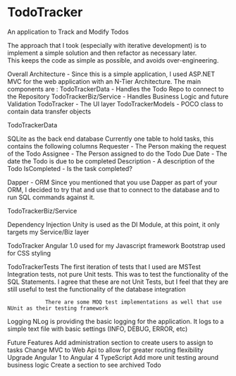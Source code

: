 # TodoTracker
An application to Track and Modify Todos


The approach that I took (especially with iterative development) is to implement a simple solution and then refactor as necessary later.  
This keeps the code as simple as possible, and avoids over-engineering.

Overall Architecture -
Since this is a simple application, I used ASP.NET MVC for the web application with an N-Tier Architecture.
The main components are :
                TodoTrackerData - Handles the Todo Repo to connect to the Repository
                TodoTrackerBiz/Service - Handles Business Logic and future Validation
                TodoTracker - The UI layer
                TodoTrackerModels - POCO class to contain data transfer objects
               
TodoTrackerData
 
SQLite as the back end database
                Currently one table to hold tasks, this contains the following columns
                Requester - The Person making the request of the Todo
                Assignee - The Person assigned to do the Todo
                Due Date - The date the Todo is due to be completed
                Description - A description of the Todo
                IsCompleted - Is the task completed?
               
Dapper - ORM
                Since you mentioned that you use Dapper as part of your ORM, I decided to try that and use that
                to connect to the database and to run SQL commands against it.
 
TodoTrackerBiz/Service
               
Dependency Injection
                                Unity is used as the DI Module, at this point, it only targets my Service/Biz layer
                               
 
TodoTracker
                                                Angular 1.0 used for my Javascript framework
                                                Bootstrap used for CSS styling
 
TodoTrackerTests
                The first iteration of tests that I used are MSTest Integration tests, not pure Unit tests. This was to test the
                functionality of the SQL Statements. I agree that these are not Unit Tests, but I feel that they are still useful to
                test the functionality of the database integration            
                
				There are some MOQ test implementations as well that use NUnit as their testing framework
 
Logging
                NLog is providing the basic logging for the application. It logs to a simple text file with basic settings (INFO, DEBUG, ERROR, etc)
               
Future Features
                Add administration section to create users to assign to tasks
                Change MVC to Web Api to allow for greater routing flexibility
                Upgrade Angular 1 to Angular 4 TypeScript
                Add more unit testing around business logic
                Create a section to see archived Todo
               
